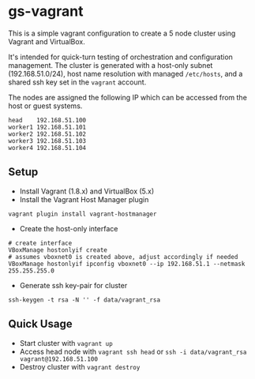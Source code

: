 # gs-vagrant

This is a simple vagrant configuration to create a 5 node cluster using Vagrant and VirtualBox.

It's intended for quick-turn testing of orchestration and configuration management.  The cluster is generated with a host-only subnet (192.168.51.0/24), host name resolution  with managed `/etc/hosts`, and a shared ssh key set in the `vagrant` account.

The nodes are assigned the following IP which can be accessed from the host or guest systems.
```
head    192.168.51.100
worker1 192.168.51.101
worker2 192.168.51.102
worker3 192.168.51.103
worker4 192.168.51.104
```

## Setup
* Install Vagrant (1.8.x) and VirtualBox (5.x)
* Install the Vagrant Host Manager plugin
```
vagrant plugin install vagrant-hostmanager
```
* Create the host-only interface 
```
# create interface
VBoxManage hostonlyif create
# assumes vboxnet0 is created above, adjust accordingly if needed
VBoxManage hostonlyif ipconfig vboxnet0 --ip 192.168.51.1 --netmask 255.255.255.0
```
* Generate ssh key-pair for cluster
```
ssh-keygen -t rsa -N '' -f data/vagrant_rsa
```
## Quick Usage
* Start cluster with `vagrant up`
* Access head node with `vagrant ssh head` or `ssh -i data/vagrant_rsa vagrant@192.168.51.100`
* Destroy cluster with `vagrant destroy`
